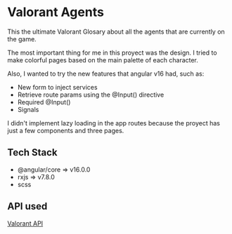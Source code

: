 # Valorant Agents

This the ultimate Valorant Glosary about all the agents that are currently on the game.

The most important thing for me in this proyect was the design. I tried to make colorful pages based on the main palette of each character.

Also, I wanted to try the new features that angular v16 had, such as:

- New form to inject services
- Retrieve route params using the @Input() directive
- Required @Input()
- Signals

I didn't implement lazy loading in the app routes because the proyect has just a few components and three pages.

## Tech Stack

- @angular/core => v16.0.0
- rxjs => v7.8.0
- scss

## API used
[Valorant API](https://valorant-api.com/)
